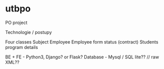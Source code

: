 # utbpo
PO project 

Technologie / postupy

Four classes
Subject
Employee
Employee form status (contract)
Students program details

BE + FE -   Python3, Django? or Flask?
Database - Mysql / SQL lite?? // raw XML??




